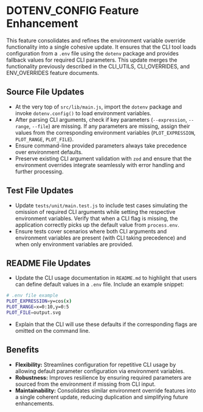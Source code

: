 # DOTENV_CONFIG Feature Enhancement

This feature consolidates and refines the environment variable override functionality into a single cohesive update. It ensures that the CLI tool loads configuration from a `.env` file using the `dotenv` package and provides fallback values for required CLI parameters. This update merges the functionality previously described in the CLI_UTILS, CLI_OVERRIDES, and ENV_OVERRIDES feature documents.

## Source File Updates

- At the very top of `src/lib/main.js`, import the `dotenv` package and invoke `dotenv.config()` to load environment variables.
- After parsing CLI arguments, check if key parameters (`--expression`, `--range`, `--file`) are missing. If any parameters are missing, assign their values from the corresponding environment variables (`PLOT_EXPRESSION`, `PLOT_RANGE`, `PLOT_FILE`).
- Ensure command-line provided parameters always take precedence over environment defaults.
- Preserve existing CLI argument validation with `zod` and ensure that the environment overrides integrate seamlessly with error handling and further processing.

## Test File Updates

- Update `tests/unit/main.test.js` to include test cases simulating the omission of required CLI arguments while setting the respective environment variables. Verify that when a CLI flag is missing, the application correctly picks up the default value from `process.env`.
- Ensure tests cover scenarios where both CLI arguments and environment variables are present (with CLI taking precedence) and when only environment variables are provided.

## README File Updates

- Update the CLI usage documentation in `README.md` to highlight that users can define default values in a `.env` file. Include an example snippet:

```sh
# .env file example
PLOT_EXPRESSION=y=cos(x)
PLOT_RANGE=x=0:10,y=0:5
PLOT_FILE=output.svg
```

- Explain that the CLI will use these defaults if the corresponding flags are omitted on the command line.

## Benefits

- **Flexibility:** Streamlines configuration for repetitive CLI usage by allowing default parameter configuration via environment variables.
- **Robustness:** Improves resilience by ensuring required parameters are sourced from the environment if missing from CLI input.
- **Maintainability:** Consolidates similar environment override features into a single coherent update, reducing duplication and simplifying future enhancements.
